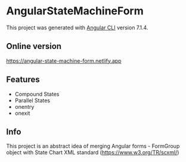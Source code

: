 # AngularStateMachineForm

This project was generated with [Angular CLI](https://github.com/angular/angular-cli) version 7.1.4.

## Online version

https://angular-state-machine-form.netlify.app

## Features

- Compound States
- Parallel States
- onentry
- onexit

## Info

This project is an abstract idea of merging Angular forms - FormGroup object with State Chart XML standard (https://www.w3.org/TR/scxml/)
